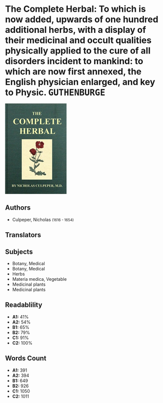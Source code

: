 # The Complete Herbal: To which is now added, upwards of one hundred additional herbs, with a display of their medicinal and occult qualities physically applied to the cure of all disorders incident to mankind: to which are now first annexed, the English physician enlarged, and key to Physic. <kbd>GUTHENBURGE</kbd>

![](./cover.medium.jpg "")

## Authors


 - Culpeper, Nicholas <small>(1616 - 1654)</small>

## Translators



## Subjects


 - Botany, Medical
 - Botany, Medical
 - Herbs
 - Materia medica, Vegetable
 - Medicinal plants
 - Medicinal plants

## Readablility


 - **A1:** 41%
 - **A2:** 54%
 - **B1:** 65%
 - **B2:** 79%
 - **C1:** 91%
 - **C2:** 100%

## Words Count


 - **A1:** 391
 - **A2:** 394
 - **B1:** 649
 - **B2:** 926
 - **C1:** 1050
 - **C2:** 1011
